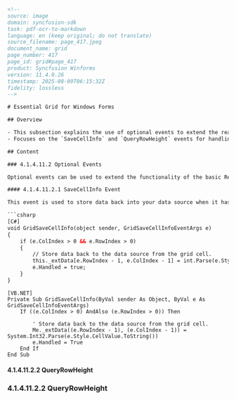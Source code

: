 ```html
<!-- 
source: image
domain: syncfusion-sdk
task: pdf-ocr-to-markdown
language: en (keep original; do not translate)
source_filename: page_417.jpeg
document_name: grid
page_number: 417
page_id: grid#page_417
product: Syncfusion Winforms
version: 11.4.0.26
timestamp: 2025-08-09T06:15:32Z
fidelity: lossless
-->

# Essential Grid for Windows Forms

## Overview

- This subsection explains the use of optional events to extend the read-only virtual grid functionality.
- Focuses on the `SaveCellInfo` and `QueryRowHeight` events for handling data storage and dynamic row height specification.

## Content

### 4.1.4.11.2 Optional Events

Optional events can be used to extend the functionality of the basic Read-only virtual grid that you get by handling these three required events. One event lets you save information back into your external **datasource** while other events let you dynamically specify row heights and column widths. You can also dynamically provide covered cell ranges.

#### 4.1.4.11.2.1 SaveCellInfo Event

This event is used to store data back into your data source when it has been changed by the user. Here is a sample handler.

```csharp
[C#]
void GridSaveCellInfo(object sender, GridSaveCellInfoEventArgs e)
{
    if (e.ColIndex > 0 && e.RowIndex > 0)
    {
        // Store data back to the data source from the grid cell.
        this._extData[e.RowIndex - 1, e.ColIndex - 1] = int.Parse(e.Style.CellValue.ToString());
        e.Handled = true;
    }
}
```

```vbnet
[VB.NET]
Private Sub GridSaveCellInfo(ByVal sender As Object, ByVal e As GridSaveCellInfoEventArgs)
    If ((e.ColIndex > 0) AndAlso (e.RowIndex > 0)) Then
        
        ' Store data back to the data source from the grid cell.
        Me._extData((e.RowIndex - 1), (e.ColIndex - 1)) = System.Int32.Parse(e.Style.CellValue.ToString())
        e.Handled = True
    End If
End Sub
```

#### 4.1.4.11.2.2 QueryRowHeight

### 4.1.4.11.2.2 QueryRowHeight

<!-- tags: [grid, optional events, data source, row height, column width] keywords: [SaveCellInfo, QueryRowHeight, virtual grid, external datasource, dynamic row height, covered cell ranges] -->
```